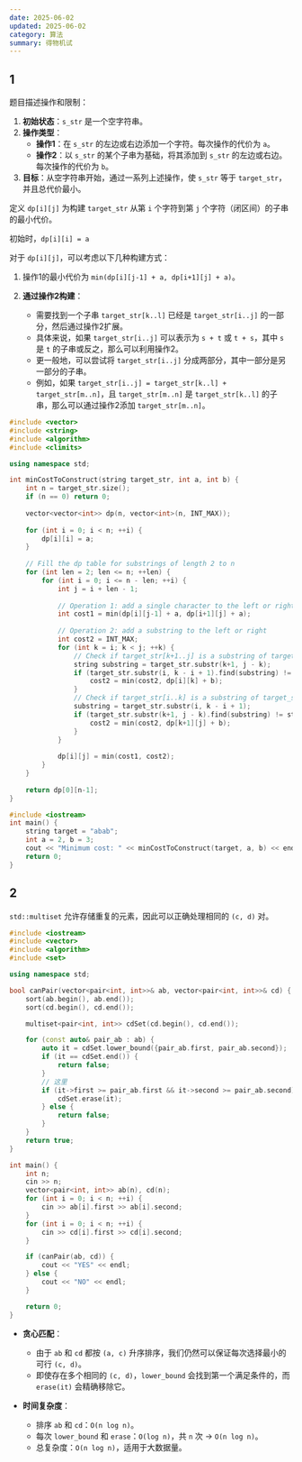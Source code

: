 ```yaml
---
date: 2025-06-02
updated: 2025-06-02
category: 算法
summary: 得物机试
---
```



## 1



题目描述操作和限制：

1. **初始状态**：`s_str` 是一个空字符串。
3. **操作类型**：
   - **操作1**：在 `s_str` 的左边或右边添加一个字符。每次操作的代价为 `a`。
   - **操作2**：以 `s_str` 的某个子串为基础，将其添加到 `s_str` 的左边或右边。每次操作的代价为 `b`。
4. **目标**：从空字符串开始，通过一系列上述操作，使 `s_str` 等于 `target_str`，并且总代价最小。



定义 `dp[i][j]` 为构建 `target_str` 从第 `i` 个字符到第 `j` 个字符（闭区间）的子串的最小代价。

初始时，`dp[i][i] = a`



对于 `dp[i][j]`，可以考虑以下几种构建方式：

1. 操作1的最小代价为 `min(dp[i][j-1] + a, dp[i+1][j] + a)`。
   
2. **通过操作2构建**：
   - 需要找到一个子串 `target_str[k..l]` 已经是 `target_str[i..j]` 的一部分，然后通过操作2扩展。
   - 具体来说，如果 `target_str[i..j]` 可以表示为 `s + t` 或 `t + s`，其中 `s` 是 `t` 的子串或反之，那么可以利用操作2。
   - 更一般地，可以尝试将 `target_str[i..j]` 分成两部分，其中一部分是另一部分的子串。
   - 例如，如果 `target_str[i..j] = target_str[k..l] + target_str[m..n]`，且 `target_str[m..n]` 是 `target_str[k..l]` 的子串，那么可以通过操作2添加 `target_str[m..n]`。
   
   

```cpp
#include <vector>
#include <string>
#include <algorithm>
#include <climits>

using namespace std;

int minCostToConstruct(string target_str, int a, int b) {
    int n = target_str.size();
    if (n == 0) return 0;
    
    vector<vector<int>> dp(n, vector<int>(n, INT_MAX));
    
    for (int i = 0; i < n; ++i) {
        dp[i][i] = a;
    }
    
    // Fill the dp table for substrings of length 2 to n
    for (int len = 2; len <= n; ++len) {
        for (int i = 0; i <= n - len; ++i) {
            int j = i + len - 1;
            
            // Operation 1: add a single character to the left or right
            int cost1 = min(dp[i][j-1] + a, dp[i+1][j] + a);
            
            // Operation 2: add a substring to the left or right
            int cost2 = INT_MAX;
            for (int k = i; k < j; ++k) {
                // Check if target_str[k+1..j] is a substring of target_str[i..k]
                string substring = target_str.substr(k+1, j - k);
                if (target_str.substr(i, k - i + 1).find(substring) != string::npos) {
                    cost2 = min(cost2, dp[i][k] + b);
                }
                // Check if target_str[i..k] is a substring of target_str[k+1..j]
                substring = target_str.substr(i, k - i + 1);
                if (target_str.substr(k+1, j - k).find(substring) != string::npos) {
                    cost2 = min(cost2, dp[k+1][j] + b);
                }
            }
            
            dp[i][j] = min(cost1, cost2);
        }
    }
    
    return dp[0][n-1];
}

#include <iostream>
int main() {
    string target = "abab";
    int a = 2, b = 3;
    cout << "Minimum cost: " << minCostToConstruct(target, a, b) << endl;
    return 0;
}
```





## 2



`std::multiset` 允许存储重复的元素，因此可以正确处理相同的 `(c, d)` 对。  



```cpp
#include <iostream>
#include <vector>
#include <algorithm>
#include <set>  

using namespace std;

bool canPair(vector<pair<int, int>>& ab, vector<pair<int, int>>& cd) {
    sort(ab.begin(), ab.end());
    sort(cd.begin(), cd.end());

    multiset<pair<int, int>> cdSet(cd.begin(), cd.end()); 

    for (const auto& pair_ab : ab) {
        auto it = cdSet.lower_bound({pair_ab.first, pair_ab.second});
        if (it == cdSet.end()) {
            return false;
        }
        // 这里
        if (it->first >= pair_ab.first && it->second >= pair_ab.second) {
            cdSet.erase(it);  
        } else {
            return false;
        }
    }
    return true;
}

int main() {
    int n;
    cin >> n;
    vector<pair<int, int>> ab(n), cd(n);
    for (int i = 0; i < n; ++i) {
        cin >> ab[i].first >> ab[i].second;
    }
    for (int i = 0; i < n; ++i) {
        cin >> cd[i].first >> cd[i].second;
    }

    if (canPair(ab, cd)) {
        cout << "YES" << endl;
    } else {
        cout << "NO" << endl;
    }

    return 0;
}


```



- **贪心匹配**：
  - 由于 `ab` 和 `cd` 都按 `(a, c)` 升序排序，我们仍然可以保证每次选择最小的可行 `(c, d)`。
  - 即使存在多个相同的 `(c, d)`，`lower_bound` 会找到第一个满足条件的，而 `erase(it)` 会精确移除它。

- **时间复杂度**：
  - 排序 `ab` 和 `cd`：`O(n log n)`。
  - 每次 `lower_bound` 和 `erase`：`O(log n)`，共 `n` 次 → `O(n log n)`。
  - 总复杂度：`O(n log n)`，适用于大数据量。



